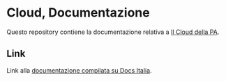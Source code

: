 Cloud, Documentazione
===================

Questo repository contiene la documentazione relativa a [Il Cloud della PA](http://cloud.italia.it). 

Link
----

Link alla [documentazione compilata su Docs Italia](https://docs.italia.it/italia/piano-triennale-ict/cloud-docs).
